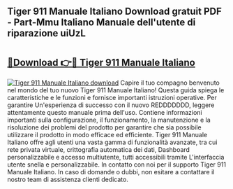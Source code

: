 ## Tiger 911 Manuale Italiano Download gratuit PDF - Part-Mmu Italiano Manuale dell'utente di riparazione uiUzL

# <h2><a href="http://dff8f3.blite.top/?on=Tiger+911+Manuale+Italiano">🔗Download 👉🔴 Tiger 911 Manuale Italiano</a></h2>

[![Tiger 911 Manuale Italiano download](https://i.imgur.com/lujVjoI.png)](http://dff8f3.blite.top/?on=Tiger+911+Manuale+Italiano)
Capire il tuo compagno benvenuto nel mondo del tuo nuovo Tiger 911 Manuale Italiano! Questa guida spiega le caratteristiche e le funzioni e fornisce importanti istruzioni operative. Per garantire Un'esperienza di successo con il nuovo REDDDDDDD, leggere attentamente questo manuale prima dell'uso. Contiene informazioni importanti sulla configurazione, il funzionamento, la manutenzione e la risoluzione dei problemi del prodotto per garantire che sia possibile utilizzare il prodotto in modo efficace ed efficiente. Tiger 911 Manuale Italiano offre agli utenti una vasta gamma di funzionalità avanzate, tra cui rete privata virtuale, crittografia automatica dei dati, Dashboard personalizzabile e accesso multiutente, tutti accessibili tramite L'interfaccia utente snella e personalizzabile. In contatto con noi per il supporto Tiger 911 Manuale Italiano. In caso di domande o dubbi, non esitare a contattare il nostro team di assistenza clienti dedicato.

